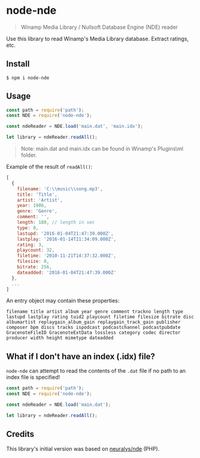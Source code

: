 # node-nde
> Winamp Media Library / Nullsoft Database Engine (NDE) reader

Use this library to read Winamp's Media Library database. Extract ratings, etc.

## Install

```
$ npm i node-nde
```


## Usage

```js
const path = require('path');
const NDE = require('node-nde');

const ndeReader = NDE.load('main.dat', 'main.idx');

let library = ndeReader.readAll();
```

> Note: main.dat and main.idx can be found in Winamp's Plugins\ml folder.

Example of the result of `readAll()`:

```js
[
  {
    filename: 'C:\\music\\song.mp3',
    title: 'Title',
    artist: 'Artist',
    year: 1986,
    genre: 'Genre',
    comment: '',
    length: 180, // length in sec
    type: 0,
    lastupd: '2016-01-04T21:47:39.000Z',
    lastplay: '2016-01-14T21:34:09.000Z',
    rating: 3,
    playcount: 32,
    filetime: '2010-11-21T14:37:32.000Z',
    filesize: 0,
    bitrate: 256,
    dateadded: '2016-01-04T21:47:39.000Z'
  },
  ...
]
```

An entry object may contain these properties:

```
filename title artist album year genre comment trackno length type lastupd lastplay rating tuid2 playcount filetime filesize bitrate disc albumartist replaygain_album_gain replaygain_track_gain publisher composer bpm discs tracks ispodcast podcastchannel podcastpubdate GracenoteFileID GracenoteExtData lossless category codec director producer width height mimetype dateadded
```

## What if I don't have an index (.idx) file?
`node-nde` can attempt to read the contents of the `.dat` file if no path to an index file is specified!

```js
const path = require('path');
const NDE = require('node-nde');

const ndeReader = NDE.load('main.dat');

let library = ndeReader.readAll();
```

Credits
-------

This library's initial version was based on [neuralys/nde](https://github.com/neuralys/nde) (PHP).
